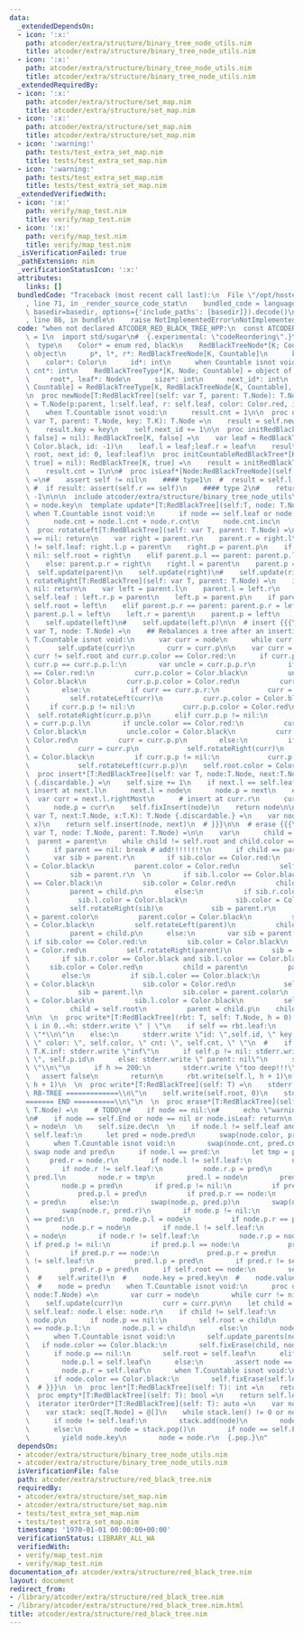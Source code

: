 ```yaml
---
data:
  _extendedDependsOn:
  - icon: ':x:'
    path: atcoder/extra/structure/binary_tree_node_utils.nim
    title: atcoder/extra/structure/binary_tree_node_utils.nim
  - icon: ':x:'
    path: atcoder/extra/structure/binary_tree_node_utils.nim
    title: atcoder/extra/structure/binary_tree_node_utils.nim
  _extendedRequiredBy:
  - icon: ':x:'
    path: atcoder/extra/structure/set_map.nim
    title: atcoder/extra/structure/set_map.nim
  - icon: ':x:'
    path: atcoder/extra/structure/set_map.nim
    title: atcoder/extra/structure/set_map.nim
  - icon: ':warning:'
    path: tests/test_extra_set_map.nim
    title: tests/test_extra_set_map.nim
  - icon: ':warning:'
    path: tests/test_extra_set_map.nim
    title: tests/test_extra_set_map.nim
  _extendedVerifiedWith:
  - icon: ':x:'
    path: verify/map_test.nim
    title: verify/map_test.nim
  - icon: ':x:'
    path: verify/map_test.nim
    title: verify/map_test.nim
  _isVerificationFailed: true
  _pathExtension: nim
  _verificationStatusIcon: ':x:'
  attributes:
    links: []
  bundledCode: "Traceback (most recent call last):\n  File \"/opt/hostedtoolcache/Python/3.9.6/x64/lib/python3.9/site-packages/onlinejudge_verify/documentation/build.py\"\
    , line 71, in _render_source_code_stat\n    bundled_code = language.bundle(stat.path,\
    \ basedir=basedir, options={'include_paths': [basedir]}).decode()\n  File \"/opt/hostedtoolcache/Python/3.9.6/x64/lib/python3.9/site-packages/onlinejudge_verify/languages/nim.py\"\
    , line 86, in bundle\n    raise NotImplementedError\nNotImplementedError\n"
  code: "when not declared ATCODER_RED_BLACK_TREE_HPP:\n  const ATCODER_RED_BLACK_TREE_HPP*\
    \ = 1\n  import std/sugar\n#  {.experimental: \"codeReordering\".}\n  {.push inline.}\n\
    \  type\n    Color* = enum red, black\n    RedBlackTreeNode*[K; Countable] = ref\
    \ object\n      p*, l*, r*: RedBlackTreeNode[K, Countable]\n      key*: K\n  \
    \    color*: Color\n      id*: int\n      when Countable isnot void:\n       \
    \ cnt*: int\n    RedBlackTreeType*[K, Node; Countable] = object of RootObj\n \
    \     root*, leaf*: Node\n      size*: int\n      next_id*: int\n    RedBlackTree*[K;\
    \ Countable] = RedBlackTreeType[K, RedBlackTreeNode[K, Countable], Countable]\n\
    \n  proc newNode[T:RedBlackTree](self: var T, parent: T.Node): T.Node =\n    result\
    \ = T.Node(p:parent, l:self.leaf, r: self.leaf, color: Color.red, id: self.next_id)\n\
    \    when T.Countable isnot void:\n      result.cnt = 1\n\n  proc newNode[T:RedBlackTree](self:\
    \ var T, parent: T.Node, key: T.K): T.Node =\n    result = self.newNode(parent)\n\
    \    result.key = key\n    self.next_id += 1\n\n  proc initRedBlackTree*[K](root:RedBlackTreeNode[K,\
    \ false] = nil): RedBlackTree[K, false] =\n    var leaf = RedBlackTreeNode[K](color:\
    \ Color.black, id: -1)\n    leaf.l = leaf;leaf.r = leaf\n    result = RedBlackTree[K](root:\
    \ root, next_id: 0, leaf:leaf)\n  proc initCountableRedBlackTree*[K](root:RedBlackTreeNode[K,\
    \ true] = nil): RedBlackTree[K, true] =\n    result = initRedBlackTree[K](root)\n\
    \    result.cnt = 1\n\n#  proc isLeaf*[Node:RedBlackTreeNode](self: Node):bool\
    \ =\n#    assert self != nil\n    #### type1\n  #  result = self.l == self\n \
    \ #  if result: assert(self.r == self)\n    #### type 2\n#    return self.id ==\
    \ -1\n\n\n  include atcoder/extra/structure/binary_tree_node_utils\n\n  proc `*`*[T:RedBlackTreeNode](node:T):auto\
    \ = node.key\n  template update*[T:RedBlackTree](self:T, node: T.Node) =\n   \
    \ when T.Countable isnot void:\n      if node == self.leaf or node == nil: return\n\
    \      node.cnt = node.l.cnt + node.r.cnt\n      node.cnt.inc\n    discard\n\n\
    \  proc rotateLeft[T:RedBlackTree](self: var T, parent: T.Node) =\n    if parent\
    \ == nil: return\n    var right = parent.r\n    parent.r = right.l\n    if right.l\
    \ != self.leaf: right.l.p = parent\n    right.p = parent.p\n    if parent.p ==\
    \ nil: self.root = right\n    elif parent.p.l == parent: parent.p.l = right\n\
    \    else: parent.p.r = right\n    right.l = parent\n    parent.p = right\n  \
    \  self.update(parent)\n    self.update(right)\n#    self.update(right.p)\n  proc\
    \ rotateRight[T:RedBlackTree](self: var T, parent: T.Node) =\n    if parent ==\
    \ nil: return\n    var left = parent.l\n    parent.l = left.r\n    if left.r !=\
    \ self.leaf : left.r.p = parent\n    left.p = parent.p\n    if parent.p == nil:\
    \ self.root = left\n    elif parent.p.r == parent: parent.p.r = left\n    else:\
    \ parent.p.l = left\n    left.r = parent\n    parent.p = left\n    self.update(parent)\n\
    \    self.update(left)\n#    self.update(left.p)\n\n  # insert {{{\n  proc fixInsert[T:RedBlackTree](self:\
    \ var T, node: T.Node) =\n    ## Rebalances a tree after an insertion\n    if\
    \ T.Countable isnot void:\n      var curr = node\n      while curr != nil:\n \
    \       self.update(curr)\n        curr = curr.p\n\n    var curr = node\n    while\
    \ curr != self.root and curr.p.color == Color.red:\n      if curr.p.p != nil and\
    \ curr.p == curr.p.p.l:\n        var uncle = curr.p.p.r\n        if uncle.color\
    \ == Color.red:\n          curr.p.color = Color.black\n          uncle.color =\
    \ Color.black\n          curr.p.p.color = Color.red\n          curr = curr.p.p\n\
    \        else:\n          if curr == curr.p.r:\n            curr = curr.p\n  \
    \          self.rotateLeft(curr)\n          curr.p.color = Color.black\n     \
    \     if curr.p.p != nil:\n            curr.p.p.color = Color.red\n          \
    \  self.rotateRight(curr.p.p)\n      elif curr.p.p != nil:\n        var uncle\
    \ = curr.p.p.l\n        if uncle.color == Color.red:\n          curr.p.color =\
    \ Color.black\n          uncle.color = Color.black\n          curr.p.p.color =\
    \ Color.red\n          curr = curr.p.p\n        else:\n          if curr == curr.p.l:\n\
    \            curr = curr.p\n            self.rotateRight(curr)\n          curr.p.color\
    \ = Color.black\n          if curr.p.p != nil:\n            curr.p.p.color = Color.red\n\
    \            self.rotateLeft(curr.p.p)\n    self.root.color = Color.black\n\n\n\
    \  proc insert*[T:RedBlackTree](self: var T, node:T.Node, next:T.Node): T.Node\
    \ {.discardable.} =\n    self.size += 1\n    if next.l == self.leaf:\n      #\
    \ insert at next.l\n      next.l = node\n      node.p = next\n    else:\n    \
    \  var curr = next.l.rightMost\n      # insert at curr.r\n      curr.r = node\n\
    \      node.p = curr\n    self.fixInsert(node)\n    return node\n\n  proc insert*[T:RedBlackTree](self:\
    \ var T, next:T.Node, x:T.K): T.Node {.discardable.} =\n    var node = self.newNode(T.Node(nil),\
    \ x)\n    return self.insert(node, next)\n  # }}}\n\n  # erase {{{\n  proc fixErase*[T:RedBlackTree](self:\
    \ var T, node: T.Node, parent: T.Node) =\n\n    var\n      child = node\n    \
    \  parent = parent\n    while child != self.root and child.color == Color.black:\n\
    \      if parent == nil: break # add!!!!!!!!\n      if child == parent.l:\n  \
    \      var sib = parent.r\n        if sib.color == Color.red:\n          sib.color\
    \ = Color.black\n          parent.color = Color.red\n          self.rotateLeft(parent)\n\
    \          sib = parent.r\n  \n        if sib.l.color == Color.black and sib.r.color\
    \ == Color.black:\n          sib.color = Color.red\n          child = parent\n\
    \          parent = child.p\n        else:\n          if sib.r.color == Color.black:\n\
    \            sib.l.color = Color.black\n            sib.color = Color.red\n  \
    \          self.rotateRight(sib)\n            sib = parent.r\n          sib.color\
    \ = parent.color\n          parent.color = Color.black\n          sib.r.color\
    \ = Color.black\n          self.rotateLeft(parent)\n          child = self.root\n\
    \          parent = child.p\n      else:\n        var sib = parent.l\n       \
    \ if sib.color == Color.red:\n          sib.color = Color.black\n          parent.color\
    \ = Color.red\n          self.rotateRight(parent)\n          sib = parent.l\n\n\
    \        if sib.r.color == Color.black and sib.l.color == Color.black:\n     \
    \     sib.color = Color.red\n          child = parent\n          parent = child.p\n\
    \        else:\n          if sib.l.color == Color.black:\n            sib.r.color\
    \ = Color.black\n            sib.color = Color.red\n            self.rotateLeft(sib)\n\
    \            sib = parent.l\n          sib.color = parent.color\n          parent.color\
    \ = Color.black\n          sib.l.color = Color.black\n          self.rotateRight(parent)\n\
    \          child = self.root\n          parent = child.p\n    child.color = Color.black\n\
    \n\n  \n  proc write*[T:RedBlackTree](rbt: T, self: T.Node, h = 0) =\n    for\
    \ i in 0..<h: stderr.write \" | \"\n    if self == rbt.leaf:\n      stderr.write\
    \ \"*\\n\"\n    else:\n      stderr.write \"id: \",self.id, \" key: \", self.key,\
    \ \" color: \", self.color, \" cnt: \", self.cnt, \" \"\n  #    if self.key ==\
    \ T.K.inf: stderr.write \"inf\"\n      if self.p != nil: stderr.write \" parent:\
    \ \", self.p.id\n      else: stderr.write \" parent: nil\"\n      stderr.write\
    \ \"\\n\"\n      if h >= 200:\n        stderr.write \"too deep!!!\\n\"\n     \
    \   assert false\n        return\n      rbt.write(self.l, h + 1)\n      rbt.write(self.r,\
    \ h + 1)\n  \n  proc write*[T:RedBlackTree](self: T) =\n    stderr.write \"=======\
    \ RB-TREE =============\\n\"\n    self.write(self.root, 0)\n    stderr.write \"\
    ======= END ==========\\n\"\n  \n  proc erase*[T:RedBlackTree](self: var T, node:\
    \ T.Node) =\n    # TODO\n#    if node == nil:\n#      echo \"warning: erase nil\"\
    \n#    if node == self.End or node == nil or node.isLeaf: return\n    var node\
    \ = node\n  \n    self.size.dec\n  \n    if node.l != self.leaf and node.r !=\
    \ self.leaf:\n      let pred = node.pred\n      swap(node.color, pred.color)\n\
    \      when T.Countable isnot void:\n        swap(node.cnt, pred.cnt)\n      #\
    \ swap node and pred\n      if node.l == pred:\n        let tmp = pred.r\n   \
    \     pred.r = node.r\n        if node.l != self.leaf:\n          node.l.p = pred\n\
    \        if node.r != self.leaf:\n          node.r.p = pred\n        node.l =\
    \ pred.l\n        node.r = tmp\n        pred.l = node\n        pred.p = node.p\n\
    \        node.p = pred\n        if pred.p != nil:\n          if pred.p.l == node:\n\
    \            pred.p.l = pred\n          if pred.p.r == node:\n            pred.p.r\
    \ = pred\n      else:\n        swap(node.p, pred.p)\n        swap(node.l, pred.l)\n\
    \        swap(node.r, pred.r)\n        if node.p != nil:\n          if node.p.l\
    \ == pred:\n            node.p.l = node\n          if node.p.r == pred:\n    \
    \        node.p.r = node\n        if node.l != self.leaf:\n          node.l.p\
    \ = node\n        if node.r != self.leaf:\n          node.r.p = node\n       \
    \ if pred.p != nil:\n          if pred.p.l == node:\n            pred.p.l = pred\n\
    \          if pred.p.r == node:\n            pred.p.r = pred\n        if pred.l\
    \ != self.leaf:\n          pred.l.p = pred\n        if pred.r != self.leaf:\n\
    \          pred.r.p = pred\n      if self.root == node:\n        self.root = pred\n\
    \  #    self.write()\n  #    node.key = pred.key\n  #    node.value = pred.value\n\
    \  #    node = pred\n    when T.Countable isnot void:\n      proc update_parents(self:T,\
    \ node:T.Node) =\n        var curr = node\n        while curr != nil:\n      \
    \    self.update(curr)\n          curr = curr.p\n\n    let child = if node.l !=\
    \ self.leaf: node.l else: node.r\n    if child != self.leaf:\n      child.p =\
    \ node.p\n      if node.p == nil:\n        self.root = child\n      elif node\
    \ == node.p.l:\n        node.p.l = child\n      else:\n        node.p.r = child\n\
    \      when T.Countable isnot void:\n        self.update_parents(node.p)\n   \
    \   if node.color == Color.black:\n        self.fixErase(child, node.p)\n    else:\n\
    \      if node.p == nil:\n        self.root = self.leaf\n      elif node == node.p.l:\n\
    \        node.p.l = self.leaf\n      else:\n        assert node == node.p.r\n\
    \        node.p.r = self.leaf\n      when T.Countable isnot void:\n        self.update_parents(node.p)\n\
    \      if node.color == Color.black:\n        self.fixErase(self.leaf, node.p)\n\
    \  # }}}\n  \n  proc len*[T:RedBlackTree](self: T): int =\n    return self.size\n\
    \  proc empty*[T:RedBlackTree](self: T): bool =\n    return self.len == 0\n  \n\
    \  iterator iterOrder*[T:RedBlackTree](self: T): auto =\n    var node = self.root\n\
    \    var stack: seq[T.Node] = @[]\n    while stack.len() != 0 or node != self.leaf:\n\
    \      if node != self.leaf:\n        stack.add(node)\n        node = node.l\n\
    \      else:\n        node = stack.pop()\n        if node == self.End: break\n\
    \        yield node.key\n        node = node.r\n  {.pop.}\n"
  dependsOn:
  - atcoder/extra/structure/binary_tree_node_utils.nim
  - atcoder/extra/structure/binary_tree_node_utils.nim
  isVerificationFile: false
  path: atcoder/extra/structure/red_black_tree.nim
  requiredBy:
  - atcoder/extra/structure/set_map.nim
  - atcoder/extra/structure/set_map.nim
  - tests/test_extra_set_map.nim
  - tests/test_extra_set_map.nim
  timestamp: '1970-01-01 00:00:00+00:00'
  verificationStatus: LIBRARY_ALL_WA
  verifiedWith:
  - verify/map_test.nim
  - verify/map_test.nim
documentation_of: atcoder/extra/structure/red_black_tree.nim
layout: document
redirect_from:
- /library/atcoder/extra/structure/red_black_tree.nim
- /library/atcoder/extra/structure/red_black_tree.nim.html
title: atcoder/extra/structure/red_black_tree.nim
---
```

